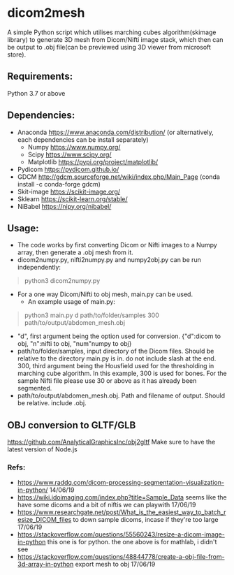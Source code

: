 # dicom2mesh
A simple Python script which utilises marching cubes algorithm(skimage library) to generate 3D mesh from Dicom/Nifti image stack, which then can be output to .obj file(can be previewed using 3D viewer from microsoft store).

## Requirements:
Python 3.7 or above

## Dependencies:
- Anaconda https://www.anaconda.com/distribution/ (or alternatively, each dependencies can be install separately)
    - Numpy https://www.numpy.org/
    - Scipy https://www.scipy.org/
    - Matplotlib https://pypi.org/project/matplotlib/
- Pydicom https://pydicom.github.io/
- GDCM http://gdcm.sourceforge.net/wiki/index.php/Main_Page (conda install -c conda-forge gdcm)
- Skit-image https://scikit-image.org/
- Sklearn https://scikit-learn.org/stable/
- NiBabel https://nipy.org/nibabel/

## Usage:
- The code works by first converting Dicom or Nifti images to a Numpy array, then generate a .obj mesh from it.
- dicom2numpy.py, nifti2numpy.py and numpy2obj.py can be run independently:
> python3 dicom2numpy.py

- For a one way Dicom/Nifti to obj mesh, main.py can be used.
    - An example usage of main.py: 
> python3 main.py d path/to/folder/samples 300 path/to/output/abdomen_mesh.obj

   - "d", first argument being the option used for conversion. {"d":dicom to obj, "n":nifti to obj, "num"numpy to obj}
   - path/to/folder/samples, input directory of the Dicom files. Should be relative to the directory main.py is in. do not include slash at the end.
    300, third argument being the Housfield used for the thresholding in marching cube algorithm. In this example, 300 is used for             bones. For the sample Nifti file please use 30 or above as it has already been segmented.
   - path/to/output/abdomen_mesh.obj. Path and filename of output. Should be relative. include .obj.

## OBJ conversion to GLTF/GLB
https://github.com/AnalyticalGraphicsInc/obj2gltf
Make sure to have the latest version of Node.js 

### Refs:
- https://www.raddq.com/dicom-processing-segmentation-visualization-in-python/      14/06/19
- https://wiki.idoimaging.com/index.php?title=Sample_Data   seems like the have some dicoms and a bit of niftis we can playwith    17/06/19
- https://www.researchgate.net/post/What_is_the_easiest_way_to_batch_resize_DICOM_files to down sample dicoms, incase if they're too large  17/06/19
- https://stackoverflow.com/questions/55560243/resize-a-dicom-image-in-python      this one is for python. the one above is for mathlab, i didn't see
- https://stackoverflow.com/questions/48844778/create-a-obj-file-from-3d-array-in-python   export mesh to obj   17/06/19
